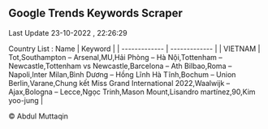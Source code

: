 

## Google Trends Keywords Scraper 
 
Last Update 23-10-2022 , 22:26:29

Country List :
 Name  | Keyword |
| ------------- | ------------- |
| VIETNAM | Tot,Southampton – Arsenal,MU,Hải Phòng – Hà Nội,Tottenham – Newcastle,Tottenham vs Newcastle,Barcelona – Ath Bilbao,Roma – Napoli,Inter Milan,Bình Dương – Hồng Lĩnh Hà Tĩnh,Bochum – Union Berlin,Varane,Chung kết Miss Grand International 2022,Waalwijk – Ajax,Bologna – Lecce,Ngọc Trinh,Mason Mount,Lisandro martínez,90,Kim yoo-jung |



© Abdul Muttaqin 
